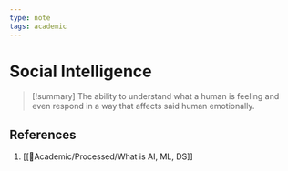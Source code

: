 ```yaml
---
type: note
tags: academic
---
```


# Social Intelligence

> [!summary] 
> The ability to understand what a human is feeling and even respond in a way that affects said human emotionally.

## References
1. [[🧪Academic/Processed/What is AI, ML, DS]]